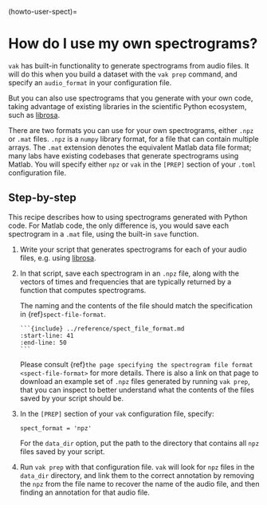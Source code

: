 (howto-user-spect)=

# How do I use my own spectrograms?

`vak` has built-in functionality to generate spectrograms
from audio files. It will do this when you build a dataset
with the `vak prep` command, and specify an `audio_format`
in your configuration file.

But you can also use spectrograms that you generate with your own code,
taking advantage of existing libraries in the scientific Python ecosystem,
such as [librosa](https://librosa.org/doc/main/index.html).

There are two formats you can use for your own spectrograms,
either `.npz` or `.mat` files.
`.npz` is a `numpy` library format,
for a file that can contain multiple arrays.
The `.mat` extension denotes
the equivalent Matlab data file format; many labs
have existing codebases that generate spectrograms using Matlab.
You will specify either `npz` or `vak` in the `[PREP]` section
of your `.toml` configuration file.

## Step-by-step

This recipe describes how to using spectrograms generated with Python code.
For Matlab code, the only difference is, you would save each spectrogram in a `.mat` file,
using the built-in `save` function.

1. Write your script that generates spectrograms for each of your audio files,
   e.g. using [librosa](https://librosa.org/doc/main/index.html).

2. In that script, save each spectrogram in an `.npz` file,
   along with the vectors of times and frequencies that are typically
   returned by a function that computes spectrograms.

   The naming and the contents of the file should match the specification in {ref}`spect-file-format`.

   ````{pull-quote}
   ```{include} ../reference/spect_file_format.md
   :start-line: 41
   :end-line: 50
   ```
   ````

   Please consult {ref}`the page specifying the spectrogram file format <spect-file-format>` 
   for more details. There is also a link on that page to download 
   an example set of `.npz` files generated by running `vak prep`,
   that you can inspect to better understand what the contents of the files 
   saved by your script should be.

3. In the `[PREP]` section of your `vak` configuration file,
   specify:

   `spect_format = 'npz'`

   For the `data_dir` option,
   put the path to the directory that contains all `npz` files saved by your script.

4. Run `vak prep` with that configuration file.
   `vak` will look for `npz` files in the `data_dir` directory,
   and link them to the correct annotation by removing the `npz` from the file name
   to recover the name of the audio file, and then finding an annotation
   for that audio file.
